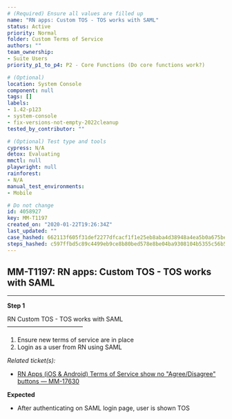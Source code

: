 ```yaml
---
# (Required) Ensure all values are filled up
name: "RN apps: Custom TOS - TOS works with SAML"
status: Active
priority: Normal
folder: Custom Terms of Service
authors: ""
team_ownership:
- Suite Users
priority_p1_to_p4: P2 - Core Functions (Do core functions work?)

# (Optional)
location: System Console
component: null
tags: []
labels:
- 1.42-p123
- system-console
- fix-versions-not-empty-2022cleanup
tested_by_contributor: ""

# (Optional) Test type and tools
cypress: N/A
detox: Evaluating
mmctl: null
playwright: null
rainforest:
- N/A
manual_test_environments:
- Mobile

# Do not change
id: 4058927
key: MM-T1197
created_on: "2020-01-22T19:26:34Z"
last_updated: ""
case_hashed: 662113f605f31def2277dfcacf1f1e25eb8aba4d38948a4ea5b0a675beb0902229d054dd73a0c97f47f38bac47035251
steps_hashed: c597ffbd5c89c4499eb9ce8b80bed578e8be04ba9308104b5355c56b58453ae75c0410f1fe83092d61308629ea329c27
---
```


<!-- (Auto-generated) Based on frontmatter's "key" and "name" -->

## MM-T1197: RN apps: Custom TOS - TOS works with SAML

---

**Step 1**

RN Custom TOS - TOS works with SAML\
–––––––––––––––––––––––––

1. Ensure new terms of service are in place
2. Login as a user from RN using SAML

_Related ticket(s):_

- [RN Apps (iOS & Android) Terms of Service show no "Agree/Disagree" buttons — MM-17630](https://mattermost.atlassian.net/browse/MM-17630)

**Expected**

- After authenticating on SAML login page, user is shown TOS
